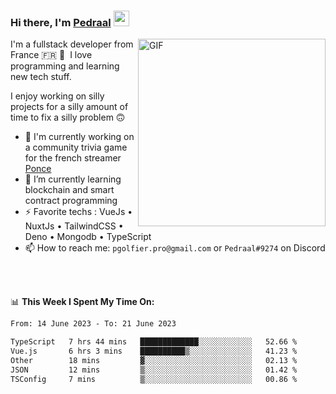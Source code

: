 ### Hi there, I'm <a href="https://pedraal.dev" target="_blank">Pedraal</a> <img src="https://media.giphy.com/media/hvRJCLFzcasrR4ia7z/giphy.gif" width="25px">
<img align="right" alt="GIF" src="https://pedraal.dev/avatar.png" width="300" height="300" />

I'm a fullstack developer from France 🇫🇷 🥖 &nbsp;I love programming and learning new
tech stuff.

I enjoy working on silly projects for a silly amount of time to fix a silly problem 🙃

- 🔭  I'm currently working on a community trivia game for the french streamer <a href="https://twitch.tv/ponce" target="_blank">Ponce</a>
- 🌱 I’m currently learning blockchain and smart contract programming
- ⚡ Favorite techs : VueJs &bull; NuxtJs &bull; TailwindCSS &bull; Deno &bull; Mongodb &bull; TypeScript
- 📫 How to reach me: `pgolfier.pro@gmail.com` or `Pedraal#9274` on Discord

<br>
<br>

📊 **This Week I Spent My Time On:**
<!--START_SECTION:waka-->

```txt
From: 14 June 2023 - To: 21 June 2023

TypeScript   7 hrs 44 mins   █████████████░░░░░░░░░░░░   52.66 %
Vue.js       6 hrs 3 mins    ██████████▒░░░░░░░░░░░░░░   41.23 %
Other        18 mins         ▓░░░░░░░░░░░░░░░░░░░░░░░░   02.13 %
JSON         12 mins         ▒░░░░░░░░░░░░░░░░░░░░░░░░   01.42 %
TSConfig     7 mins          ▒░░░░░░░░░░░░░░░░░░░░░░░░   00.86 %
```

<!--END_SECTION:waka-->
